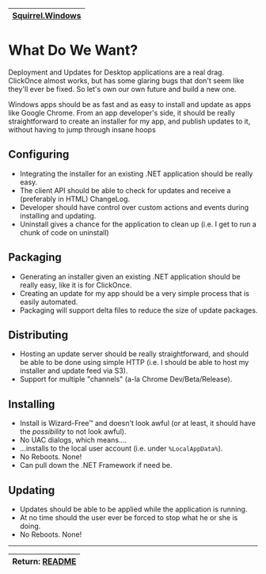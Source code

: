 | [Squirrel.Windows](../README.md) |
|:---|

# What Do We Want?

Deployment and Updates for Desktop applications are a real drag. ClickOnce almost works, but has some glaring bugs that don't seem like they'll ever be fixed. So let's own our own future and build a new one.

Windows apps should be as fast and as easy to install and update as apps like Google Chrome. From an app developer's side, it should be really straightforward to create an installer for my app, and publish updates to it, without having to jump through insane hoops

## Configuring

* Integrating the installer for an existing .NET application should be really easy.
* The client API should be able to check for updates and receive a (preferably in HTML) ChangeLog.
* Developer should have control over custom actions and events during installing and updating.
* Uninstall gives a chance for the application to clean up (i.e. I get to run a chunk of code on uninstall)

## Packaging

* Generating an installer given an existing .NET application should be really easy, like it is for ClickOnce.
* Creating an update for my app should be a very simple process that is easily automated.
* Packaging will support delta files to reduce the size of update packages.

## Distributing

* Hosting an update server should be really straightforward, and should be able to be done using simple HTTP (i.e. I should be able to host my installer and update feed via S3).
* Support for multiple "channels" (a-la Chrome Dev/Beta/Release).

## Installing 

* Install is Wizard-Free™ and doesn't look awful (or at least, it should have the *possibility* to not look awful).
* No UAC dialogs, which means....
* ...installs to the local user account (i.e. under `%LocalAppData%`).
* No Reboots. None!
* Can pull down the .NET Framework if need be.

## Updating

* Updates should be able to be applied while the application is running.
* At no time should the user ever be forced to stop what he or she is doing.
* No Reboots. None!



---
|Return: [README](../README.md)|
|:---|

